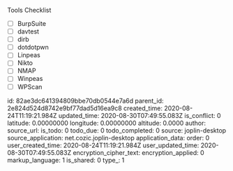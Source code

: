 Tools Checklist

- [ ] BurpSuite
- [ ] davtest
- [ ] dirb
- [ ] dotdotpwn
- [ ] Linpeas
- [ ] Nikto
- [ ] NMAP
- [ ] Winpeas
- [ ] WPScan

id: 82ae3dc641394809bbe70db0544e7a6d
parent_id: 2e824d524d8742e9bf77dad5d16ea9c8
created_time: 2020-08-24T11:19:21.984Z
updated_time: 2020-08-30T07:49:55.083Z
is_conflict: 0
latitude: 0.00000000
longitude: 0.00000000
altitude: 0.0000
author: 
source_url: 
is_todo: 0
todo_due: 0
todo_completed: 0
source: joplin-desktop
source_application: net.cozic.joplin-desktop
application_data: 
order: 0
user_created_time: 2020-08-24T11:19:21.984Z
user_updated_time: 2020-08-30T07:49:55.083Z
encryption_cipher_text: 
encryption_applied: 0
markup_language: 1
is_shared: 0
type_: 1